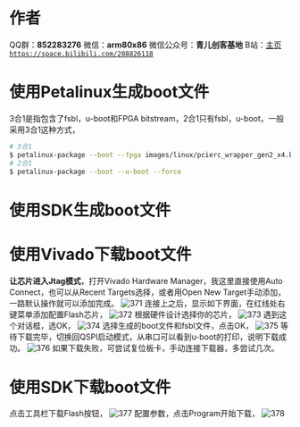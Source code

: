 ﻿# 作者
QQ群：**852283276**
微信：**arm80x86**
微信公众号：**青儿创客基地**
B站：[主页 `https://space.bilibili.com/208826118`](https://space.bilibili.com/208826118)

# 使用Petalinux生成boot文件
3合1是指包含了fsbl，u-boot和FPGA bitstream，2合1只有fsbl，u-boot，一般采用3合1这种方式，
```bash
# 3合1
$ petalinux-package --boot --fpga images/linux/pcierc_wrapper_gen2_x4.bit --u-boot --force
# 2合1
$ petalinux-package --boot --u-boot --force
```

# 使用SDK生成boot文件


# 使用Vivado下载boot文件
**让芯片进入Jtag模式**，打开Vivado Hardware Manager，我这里直接使用Auto Connect，也可以从Recent Targets选择，或者用Open New Target手动添加，一路默认操作就可以添加完成。
![371](https://img-blog.csdnimg.cn/20201222215755229.PNG?x-oss-process=image/watermark,type_ZmFuZ3poZW5naGVpdGk,shadow_10,text_aHR0cHM6Ly9ibG9nLmNzZG4ubmV0L1podV9aaHVfMjAwOQ==,size_16,color_FFFFFF,t_70)
连接上之后，显示如下界面，在红线处右键菜单添加配置Flash芯片，
![372](https://img-blog.csdnimg.cn/20201222220052467.PNG?x-oss-process=image/watermark,type_ZmFuZ3poZW5naGVpdGk,shadow_10,text_aHR0cHM6Ly9ibG9nLmNzZG4ubmV0L1podV9aaHVfMjAwOQ==,size_16,color_FFFFFF,t_70)
根据硬件设计选择你的芯片，
![373](https://img-blog.csdnimg.cn/20201222220313258.png?x-oss-process=image/watermark,type_ZmFuZ3poZW5naGVpdGk,shadow_10,text_aHR0cHM6Ly9ibG9nLmNzZG4ubmV0L1podV9aaHVfMjAwOQ==,size_16,color_FFFFFF,t_70)
遇到这个对话框，选OK，
![374](https://img-blog.csdnimg.cn/20201222220400980.png)
选择生成的boot文件和fsbl文件，点击OK，
![375](https://img-blog.csdnimg.cn/20201222220450230.png?x-oss-process=image/watermark,type_ZmFuZ3poZW5naGVpdGk,shadow_10,text_aHR0cHM6Ly9ibG9nLmNzZG4ubmV0L1podV9aaHVfMjAwOQ==,size_16,color_FFFFFF,t_70)
等待下载完毕，切换回QSPI启动模式，从串口可以看到u-boot的打印，说明下载成功。
![376](https://img-blog.csdnimg.cn/20201222221200459.png)
如果下载失败，可尝试复位板卡，手动连接下载器，多尝试几次。

# 使用SDK下载boot文件
点击工具栏下载Flash按钮，
![377](https://img-blog.csdnimg.cn/202012231004264.png)
配置参数，点击Program开始下载，
![378](https://img-blog.csdnimg.cn/20201223100613467.png?x-oss-process=image/watermark,type_ZmFuZ3poZW5naGVpdGk,shadow_10,text_aHR0cHM6Ly9ibG9nLmNzZG4ubmV0L1podV9aaHVfMjAwOQ==,size_16,color_FFFFFF,t_70)







